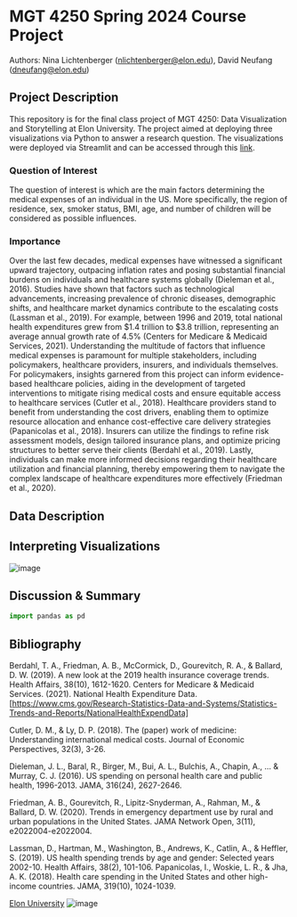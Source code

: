 # MGT 4250 Spring 2024 Course Project
Authors: Nina Lichtenberger (nlichtenberger@elon.edu), David Neufang (dneufang@elon.edu)

## Project Description
This repository is for the final class project of MGT 4250: Data Visualization and Storytelling at Elon University. The project aimed at deploying three visualizations via Python to answer a research question. The visualizations were deployed via Streamlit and can be accessed through this [link](https://mgt4250spring2024-finalproject-lichtenberger-neufang.streamlit.app/).
### Question of Interest
The question of interest is which are the main factors determining the medical expenses of an individual in the US. More specifically, the region of residence, sex, smoker status, BMI, age, and number of children will be considered as possible influences.

### Importance
Over the last few decades, medical expenses have witnessed a significant upward trajectory, outpacing inflation rates and posing substantial financial burdens on individuals and healthcare systems globally (Dieleman et al., 2016). Studies have shown that factors such as technological advancements, increasing prevalence of chronic diseases, demographic shifts, and healthcare market dynamics contribute to the escalating costs (Lassman et al., 2019). For example, between 1996 and 2019, total national health expenditures grew from $1.4 trillion to $3.8 trillion, representing an average annual growth rate of 4.5% (Centers for Medicare & Medicaid Services, 2021).
Understanding the multitude of factors that influence medical expenses is paramount for multiple stakeholders, including policymakers, healthcare providers, insurers, and individuals themselves. For policymakers, insights garnered from this project can inform evidence-based healthcare policies, aiding in the development of targeted interventions to mitigate rising medical costs and ensure equitable access to healthcare services (Cutler et al., 2018). Healthcare providers stand to benefit from understanding the cost drivers, enabling them to optimize resource allocation and enhance cost-effective care delivery strategies (Papanicolas et al., 2018). Insurers can utilize the findings to refine risk assessment models, design tailored insurance plans, and optimize pricing structures to better serve their clients (Berdahl et al., 2019). Lastly, individuals can make more informed decisions regarding their healthcare utilization and financial planning, thereby empowering them to navigate the complex landscape of healthcare expenditures more effectively (Friedman et al., 2020).

## Data Description

## Interpreting Visualizations
![image](https://github.com/lichtenn/mgt4250spring2024/assets/158494941/8d1c16c9-f6c0-43f0-a83c-8de27ad283c6)

## Discussion & Summary
```python
import pandas as pd
```
## Bibliography
Berdahl, T. A., Friedman, A. B., McCormick, D., Gourevitch, R. A., & Ballard, D. W. (2019). A new look at the 2019 health insurance coverage trends. Health Affairs, 38(10), 1612-1620.
Centers for Medicare & Medicaid Services. (2021). National Health Expenditure Data. [https://www.cms.gov/Research-Statistics-Data-and-Systems/Statistics-Trends-and-Reports/NationalHealthExpendData]

Cutler, D. M., & Ly, D. P. (2018). The (paper) work of medicine: Understanding international medical costs. Journal of Economic Perspectives, 32(3), 3-26.

Dieleman, J. L., Baral, R., Birger, M., Bui, A. L., Bulchis, A., Chapin, A., ... & Murray, C. J. (2016). US spending on personal health care and public health, 1996-2013. JAMA, 316(24), 2627-2646.

Friedman, A. B., Gourevitch, R., Lipitz-Snyderman, A., Rahman, M., & Ballard, D. W. (2020). Trends in emergency department use by rural and urban populations in the United States. JAMA Network Open, 3(11), e2022004-e2022004.

Lassman, D., Hartman, M., Washington, B., Andrews, K., Catlin, A., & Heffler, S. (2019). US health spending trends by age and gender: Selected years 2002-10. Health Affairs, 38(2), 101-106.
Papanicolas, I., Woskie, L. R., & Jha, A. K. (2018). Health care spending in the United States and other high-income countries. JAMA, 319(10), 1024-1039.

[Elon University](https://elon.edu)
![image](https://github.com/lichtenn/mgt4250spring2024/assets/158494941/382ae03b-b20a-421e-9d31-e5cf067c65ca)
